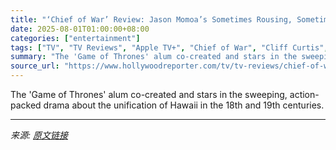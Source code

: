 ```yaml
---
title: "‘Chief of War’ Review: Jason Momoa’s Sometimes Rousing, Sometimes Meandering Apple TV+ Historical Epic"
date: 2025-08-01T01:00:00+08:00
categories: ["entertainment"]
tags: ["TV", "TV Reviews", "Apple TV+", "Chief of War", "Cliff Curtis", "Jason Momoa", "Temuera Morrison"]
summary: "The 'Game of Thrones' alum co-created and stars in the sweeping, action-packed drama about the unification of Hawaii in the 18th and 19th centuries."
source_url: "https://www.hollywoodreporter.com/tv/tv-reviews/chief-of-war-review-jason-momoa-apple-tv-1236334220/"
---
```


The 'Game of Thrones' alum co-created and stars in the sweeping, action-packed drama about the unification of Hawaii in the 18th and 19th centuries.

---

*来源: [原文链接](https://www.hollywoodreporter.com/tv/tv-reviews/chief-of-war-review-jason-momoa-apple-tv-1236334220/)*
